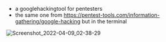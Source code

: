 * a googlehackingtool for pentesters
* the same one from https://pentest-tools.com/information-gathering/google-hacking but in the terminal

![Screenshot_2022-04-09_02-38-29](https://user-images.githubusercontent.com/102387043/162566303-22aa0b58-a0e7-4a37-9524-21bd004c9c39.jpg)

